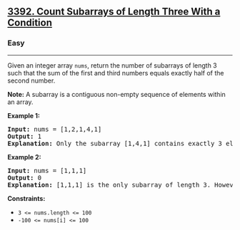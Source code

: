 ### <h2><a href="https://leetcode.com/problems/count-subarrays-of-length-three-with-a-condition/">3392. Count Subarrays of Length Three With a Condition</a></h2>  
<h3>Easy</h3>  
<hr>  
<div>  
<p>Given an integer array <code>nums</code>, return the number of subarrays of length 3 such that the sum of the first and third numbers equals exactly half of the second number.</p>

<p><strong>Note:</strong> A subarray is a contiguous non-empty sequence of elements within an array.</p>

<p><strong>Example 1:</strong></p>
<pre>
<strong>Input:</strong> nums = [1,2,1,4,1]
<strong>Output:</strong> 1
<strong>Explanation:</strong> Only the subarray [1,4,1] contains exactly 3 elements where the sum of the first and third numbers equals half the middle number.
</pre>

<p><strong>Example 2:</strong></p>
<pre>
<strong>Input:</strong> nums = [1,1,1]
<strong>Output:</strong> 0
<strong>Explanation:</strong> [1,1,1] is the only subarray of length 3. However, its first and third numbers do not add to half the middle number.
</pre>

<p><strong>Constraints:</strong></p>
<ul>
  <li><code>3 <= nums.length <= 100</code></li>
  <li><code>-100 <= nums[i] <= 100</code></li>
</ul>
</div>
